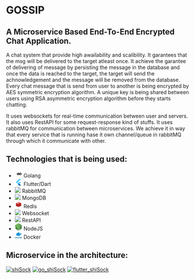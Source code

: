 # GOSSIP
## A Microservice Based End-To-End Encrypted Chat Application.

A chat system that provide high awailability and scalibility. It garantees that the msg will be delivered to the target atleast once. It achieve the garantee of delivering of message by persisting the message in the database and once the data is reached to the target, the target will send the achnowledgement and the message will be removed from the database. Every chat message that is send from user to another is being encrypted by AES symmetric
encryption algorithm. A unique key is being shared between users using RSA asymmetric encryption algorithm before they starts chatting.

It uses websockets for real-time communication between user and servers. It also uses RestAPI for some request-response kind of stuffs. It uses rabbitMQ for communication between microservices. We achieve it in way that every service that is running hase it own channel/queue in rabbitMQ through which it communicate with other.

## Technologies that is being used:
  * <code><img height="20" src="https://raw.githubusercontent.com/github/explore/80688e429a7d4ef2fca1e82350fe8e3517d3494d/topics/go/go.png"></code> Golang
  * <code><img height="20" src="https://raw.githubusercontent.com/github/explore/80688e429a7d4ef2fca1e82350fe8e3517d3494d/topics/flutter/flutter.png"></code> Flutter/Dart
  * <code><img height="20" src="https://seeklogo.com/images/R/rabbitmq-logo-25641A76DE-seeklogo.com.png"></code> RabbitMQ
  * <code><img height="20" src="https://toppng.com/uploads/preview/9kib-354x415-unnamed-mongodb-logo-sv-11562860723mgempnmrq3.png"></code> MongoDB
  * <code><img height="20" src="https://raw.githubusercontent.com/github/explore/80688e429a7d4ef2fca1e82350fe8e3517d3494d/topics/redis/redis.png"></code> Redis
  * <code><img height="20" src="https://seeklogo.com/images/W/websocket-logo-91B815D333-seeklogo.com.png"></code> Websocket
  * <code><img height="20" src="https://uxwing.com/wp-content/themes/uxwing/download/07-web-app-development/rest-api.png"></code> RestAPI
  * <code><img height="20" src="https://raw.githubusercontent.com/github/explore/80688e429a7d4ef2fca1e82350fe8e3517d3494d/topics/nodejs/nodejs.png"></code> NodeJS
  * <code><img height="20" src="https://raw.githubusercontent.com/github/explore/80688e429a7d4ef2fca1e82350fe8e3517d3494d/topics/docker/docker.png"></code> Docker
  
  ## Microservice in the architecture:

<p align="left">
  <a href="https://github.com/DenverCoder1/github-readme-streak-stats"><img width="282" src="https://denvercoder1-github-readme-stats.vercel.app/api/pin/?username=ShikharY10&repo=gossip-engines&theme=react&bg_color=1F222E&title_color=F85D7F&icon_color=F8D866&hide_border=true&show_icons=false" alt="shiSock"></a>
  <a href="https://github.com/DenverCoder1/readme-typing-svg"><img width="282" src="https://denvercoder1-github-readme-stats.vercel.app/api/pin/?username=ShikharY10&repo=gossip-api&hide_border=true&bg_color=1F222E&title_color=F85D7F&icon_color=F8D866&theme=react&show_icons=false" alt="go_shiSock"></a>
  <a href="https://github.com/DenverCoder1/custom-icon-badges"><img width="282" src="https://denvercoder1-github-readme-stats.vercel.app/api/pin?username=ShikharY10&repo=gossip-gateway&theme=react&bg_color=1F222E&title_color=F85D7F&icon_color=F8D866&hide_border=true&show_icons=false" alt="flutter_shiSock"></a>
</p>
